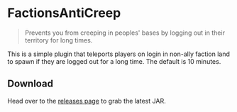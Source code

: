 # FactionsAntiCreep

> Prevents you from creeping in peoples' bases by logging out in their territory for long times.

This is a simple plugin that teleports players on login in non-ally faction land to spawn if they are logged out for a long time. The default is 10 minutes.

## Download

Head over to the [releases page](https://github.com/Rayzr522/FactionsAntiCreep/releases) to grab the latest JAR.
